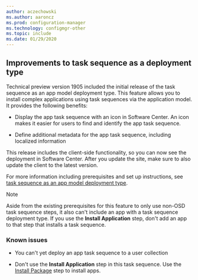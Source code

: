 ```yaml
---
author: aczechowski
ms.author: aaroncz
ms.prod: configuration-manager
ms.technology: configmgr-other
ms.topic: include
ms.date: 01/29/2020
---
```


## <a name="bkmk_tsdt"></a> Improvements to task sequence as a deployment type

<!--3555953-->

Technical preview version 1905 included the initial release of the task sequence as an app model deployment type. This feature allows you to install complex applications using task sequences via the application model. It provides the following benefits:

- Display the app task sequence with an icon in Software Center. An icon makes it easier for users to find and identify the app task sequence.

- Define additional metadata for the app task sequence, including localized information

This release includes the client-side functionality, so you can now see the deployment in Software Center. After you update the site, make sure to also update the client to the latest version.

For more information including prerequisites and set up instructions, see [task sequence as an app model deployment type](/configmgr/core/get-started/2019/technical-preview-1905#bkmk_tsdt).

> [!NOTE]
> Aside from the existing prerequisites for this feature to only use non-OSD task sequence steps, it also can't include an app with a task sequence deployment type. If you use the **Install Application** step, don't add an app to that step that installs a task sequence.

### <a name="bkmk_tsdt-ki"></a> Known issues

- You can't yet deploy an app task sequence to a user collection

- Don't use the **Install Application** step in this task sequence. Use the [Install Package](/configmgr/osd/understand/task-sequence-steps#BKMK_InstallPackage) step to install apps.
